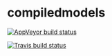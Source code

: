 # compiledmodels

[![AppVeyor build status](https://ci.appveyor.com/api/projects/status/github/VeenDuco/compiledmodels?branch=master&svg=true)](https://ci.appveyor.com/project/VeenDuco/compiledmodels)

[![Travis build status](https://travis-ci.org/VeenDuco/compiledmodels.svg?branch=master)](https://travis-ci.org/VeenDuco/compiledmodels)
